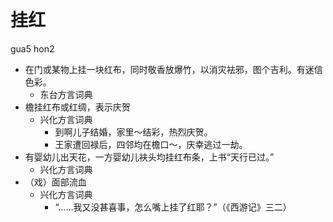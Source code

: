 



# 挂红
gua5 hon2
+ 在门或某物上挂一块红布，同时敬香放爆竹，以消灾袪邪，图个吉利。有迷信色彩。
  * 东台方言词典
+ 檐挂红布或红绸，表示庆贺
  * 兴化方言词典
    - 到啊儿子结婚，家里～结彩，热烈庆贺。
    - 王家遭回禄后，四邻均在檐口～，庆幸逃过一劫。
+ 有婴幼儿出天花，一方婴幼儿衭头均挂红布条，上书“天行已过。”
  * 兴化方言词典
+ （戏）面部流血
  * 兴化方言词典
    - “……我又没甚喜事，怎么嘴上挂了红耶？”（《西游记》三二）
